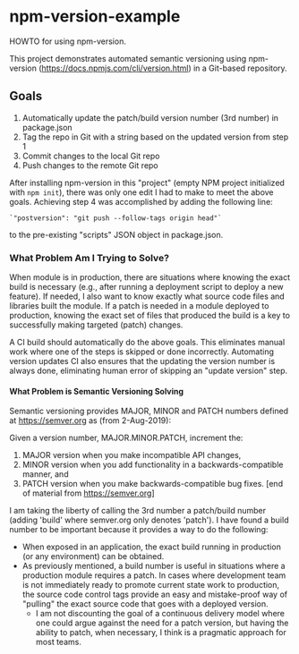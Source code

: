 # npm-version-example
HOWTO for using npm-version.

This project demonstrates automated semantic versioning using npm-version (https://docs.npmjs.com/cli/version.html) in a Git-based repository. 

## Goals
1. Automatically update the patch/build version number (3rd number) in package.json
2. Tag the repo in Git with a string based on the updated version from step 1
3. Commit changes to the local Git repo
4. Push changes to the remote Git repo

After installing npm-version in this "project" (empty NPM project initialized with `npm init`), there was only one edit I had to make to meet the above goals. Achieving step 4 was accomplished by adding the following line:

    `"postversion": "git push --follow-tags origin head"`
to the pre-existing "scripts" JSON object in package.json.

### What Problem Am I Trying to Solve?
When module is in production, there are situations where knowing the exact build is necessary (e.g., after running a deployment script to deploy a new feature). If needed, I also want to know exactly what source code files and libraries built the module. If a patch is needed in a module deployed to production, knowing the exact set of files that produced the build is a key to successfully making targeted (patch) changes. 

A CI build should automatically do the above goals. This eliminates manual work where one of the steps is skipped or done incorrectly. Automating version updates CI also ensures that the updating the version number is always done, eliminating human error of skipping an "update version" step.

#### What Problem is Semantic Versioning Solving
Semantic versioning provides MAJOR, MINOR and PATCH numbers defined at https://semver.org as (from 2-Aug-2019):

Given a version number, MAJOR.MINOR.PATCH, increment the:
1. MAJOR version when you make incompatible API changes,
2. MINOR version when you add functionality in a backwards-compatible manner, and
3. PATCH version when you make backwards-compatible bug fixes.
[end of material from https://semver.org]

I am taking the liberty of calling the 3rd number a patch/build number (adding 'build' where semver.org only denotes 'patch'). I have found a build number to be important because it provides a way to do the following:
* When exposed in an application, the exact build running in production (or any environment) can be obtained.
* As previously mentioned, a build number is useful in situations where a production module requires a patch. In cases where development team is not immediately ready to promote current state work to production, the source code control tags provide an easy and mistake-proof way of "pulling" the exact source code that goes with a deployed version.
    * I am not discounting the goal of a continuous delivery model where one could argue against the need for a patch version, but having the ability to patch, when necessary, I think is a pragmatic approach for most teams.
